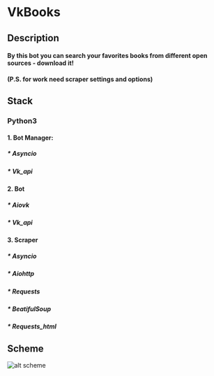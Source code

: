 # **VkBooks**

## **Description**
#### By this bot you can search your favorites books from different open sources - download it!
#### (P.S. for work need scraper settings and options)

## **Stack**
### Python3
#### 1. Bot Manager:
##### * Asyncio
##### * Vk_api
#### 2. Bot
##### * Aiovk
##### * Vk_api
#### 3. Scraper
##### * Asyncio
##### * Aiohttp
##### * Requests
##### * BeatifulSoup
##### * Requests_html

## **Scheme**
![alt scheme](https://i.imgur.com/TfjONOM.png)

